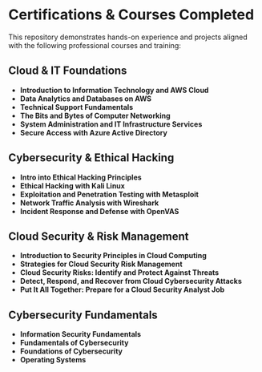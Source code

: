 #  Certifications & Courses Completed

This repository demonstrates hands-on experience and projects aligned with the following professional courses and training:

## Cloud & IT Foundations
- **Introduction to Information Technology and AWS Cloud**  
- **Data Analytics and Databases on AWS**  
- **Technical Support Fundamentals**  
- **The Bits and Bytes of Computer Networking**  
- **System Administration and IT Infrastructure Services**  
- **Secure Access with Azure Active Directory**  

## Cybersecurity & Ethical Hacking
- **Intro into Ethical Hacking Principles**  
- **Ethical Hacking with Kali Linux**  
- **Exploitation and Penetration Testing with Metasploit**  
- **Network Traffic Analysis with Wireshark**  
- **Incident Response and Defense with OpenVAS**  

## Cloud Security & Risk Management
- **Introduction to Security Principles in Cloud Computing**  
- **Strategies for Cloud Security Risk Management**  
- **Cloud Security Risks: Identify and Protect Against Threats**  
- **Detect, Respond, and Recover from Cloud Cybersecurity Attacks**  
- **Put It All Together: Prepare for a Cloud Security Analyst Job**  

## Cybersecurity Fundamentals
- **Information Security Fundamentals**  
- **Fundamentals of Cybersecurity**  
- **Foundations of Cybersecurity**  
- **Operating Systems**


